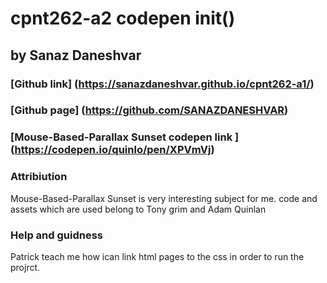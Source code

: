 # cpnt262-a2 codepen init()
## by Sanaz Daneshvar
### [Github link] (https://sanazdaneshvar.github.io/cpnt262-a1/)
### [Github page] (https://github.com/SANAZDANESHVAR)
### [Mouse-Based-Parallax Sunset codepen link ] (https://codepen.io/quinlo/pen/XPVmVj)
   
### Attribiution
Mouse-Based-Parallax Sunset is very interesting subject for me.
code and assets which  are used belong to  Tony grim and Adam Quinlan 


### Help and guidness
 Patrick teach me how ican link html pages to  the css in order to run  the projrct.
